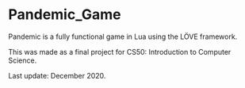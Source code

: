 # Pandemic_Game

Pandemic is a fully functional game in Lua using the LÖVE framework.

This was made as a final project for CS50: Introduction to Computer Science.

Last update: December 2020.
